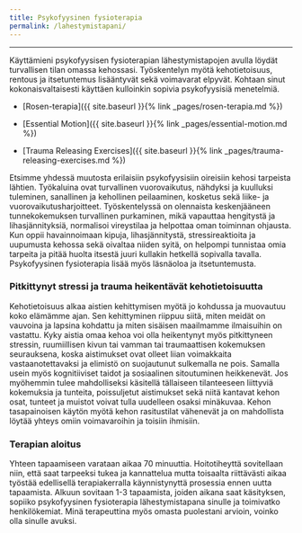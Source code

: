 ```yaml
---
title: Psykofyysinen fysioterapia
permalink: /lahestymistapani/
---
```

---

Käyttämieni psykofyysisen fysioterapian lähestymistapojen avulla löydät turvallisen tilan
omassa kehossasi. Työskentelyn myötä kehotietoisuus, rentous ja itsetuntemus
lisääntyvät sekä voimavarat elpyvät. Kohtaan sinut kokonaisvaltaisesti käyttäen 
kulloinkin sopivia psykofyysisiä menetelmiä.

- [Rosen-terapia]({{ site.baseurl }}{% link _pages/rosen-terapia.md %})

- [Essential Motion]({{ site.baseurl }}{% link _pages/essential-motion.md %})

- [Trauma Releasing Exercises]({{ site.baseurl }}{% link
  _pages/trauma-releasing-exercises.md %})

Etsimme yhdessä muutosta erilaisiin psykofyysisiin oireisiin
kehosi tarpeista lähtien. Työkaluina ovat turvallinen vuorovaikutus, nähdyksi ja
kuulluksi tuleminen, sanallinen ja kehollinen peilaaminen, kosketus sekä liike-
ja vuorovaikutusharjoitteet. Työskentelyssä on olennaista keskenjääneen tunnekokemuksen 
turvallinen purkaminen, mikä vapauttaa hengitystä ja lihasjännityksiä, normalisoi 
vireystilaa ja helpottaa oman toiminnan ohjausta. Kun oppii havainnoimaan kipuja, 
lihasjännitystä, stressireaktioita ja uupumusta kehossa sekä oivaltaa niiden syitä, 
on helpompi tunnistaa omia tarpeita ja pitää huolta itsestä juuri kullakin hetkellä 
sopivalla tavalla. Psykofyysinen fysioterapia lisää myös läsnäoloa ja itsetuntemusta.

### Pitkittynyt stressi ja trauma heikentävät kehotietoisuutta

Kehotietoisuus alkaa aistien kehittymisen myötä jo kohdussa ja muovautuu koko elämämme ajan. 
Sen kehittyminen riippuu siitä, miten meidät on vauvoina ja lapsina kohdattu ja miten
sisäisen maailmamme ilmaisuihin on vastattu. Kyky aistia omaa kehoa voi olla heikentynyt 
myös pitkittyneen stressin,  ruumiillisen kivun tai vamman tai traumaattisen kokemuksen seurauksena, 
koska aistimukset ovat olleet liian voimakkaita vastaanotettavaksi ja elimistö on suojautunut
sulkemalla ne pois. Samalla usein myös kognitiiviset taidot ja sosiaalinen sitoutuminen heikkenevät. 
Jos myöhemmin tulee mahdolliseksi käsitellä tällaiseen tilanteeseen liittyviä kokemuksia ja tunteita, 
poissuljetut aistimukset sekä niitä kantavat kehon osat, tunteet ja muistot voivat tulla uudelleen 
osaksi minäkuvaa. Kehon tasapainoisen käytön myötä kehon rasitustilat vähenevät ja on mahdollista löytää 
yhteys omiin voimavaroihin ja toisiin ihmisiin.

### Terapian aloitus

Yhteen tapaamiseen varataan aikaa 70 minuuttia. Hoitotiheyttä sovitellaan niin, että saat tarpeeksi tukea ja kannattelua mutta toisaalta riittävästi aikaa työstää edellisellä terapiakerralla käynnistynyttä prosessia ennen uutta tapaamista. Alkuun sovitaan 1-3 tapaamista, joiden aikana saat käsityksen, sopiiko psykofyysinen fysioterapia lähestymistapana sinulle ja toimivatko henkilökemiat. Minä terapeuttina myös omasta puolestani arvioin, voinko olla sinulle avuksi.
